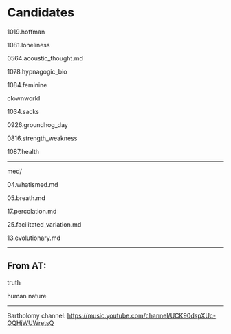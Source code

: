 
<link rel="preconnect" href="https://fonts.googleapis.com">
<link rel="preconnect" href="https://fonts.gstatic.com" crossorigin>
<link href="https://fonts.googleapis.com/css2?family=Noto+Sans+Mono:wght@100..900&display=swap" rel="stylesheet">

# Candidates

1019.hoffman

1081.loneliness

0564.acoustic_thought.md

1078.hypnagogic_bio

1084.feminine

clownworld

1034.sacks

0926.groundhog_day

0816.strength_weakness

1087.health

---

med/

04.whatismed.md

05.breath.md

17.percolation.md

25.facilitated_variation.md

13.evolutionary.md

---

## From AT:

truth

human nature

---

Bartholomy channel:
https://music.youtube.com/channel/UCK90dspXUc-OQHjWUWretsQ

